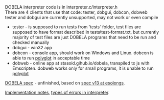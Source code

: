 DOBELA interpreter code is in interpreter.c/interpreter.h  
There are 4 clients that use that code: tester, dobgui, dobcon, dobweb  
tester and dobgui are currently unsupported, may not work or even compile  
 - tester - is supposed to run tests from 'tests' folder, 
         test files are supposed to have format described in tests\test-format.txt,
         but currently majority of test files are just DOBELA programs that need to be run and checked manually
 - dobgui - win32 app
 - dobcon - console app, should work on Windows and Linux.
         dobcon is able to run [polyglot](https://codegolf.stackexchange.com/a/178900) in acceptable time
 - dobweb - online app at stasoid.gihub.io/dobela, transpiled to js with Emscripten.
         dobweb works only for small programs, it is unable to run [polyglot](https://codegolf.stackexchange.com/a/178900)

[DOBELA spec](spec.txt) - unfinished, based on [spec v13 at esolongs](https://esolangs.org/wiki/DOBELA).

[Implementation notes](impl.txt), [types of errors in interpreter](impl-errors.txt).